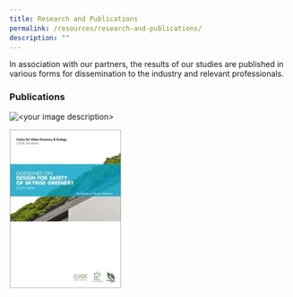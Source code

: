 ```yaml
---
title: Research and Publications
permalink: /resources/research-and-publications/
description: ""
---
```

In association with our partners, the results of our studies are published in various forms for dissemination to the industry and relevant professionals.

### Publications
<img style="width:400px;" alt="<your image description>" src="/images/</images/Icons/guidelines%20on%20design%20for%20safety%20of%20skyrise%20greenery_icon.jpg>">


![](/images/Icons/guidelines%20on%20design%20for%20safety%20of%20skyrise%20greenery_icon.jpg)